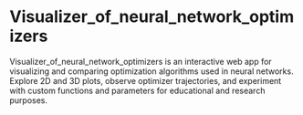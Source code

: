 # Visualizer_of_neural_network_optimizers
Visualizer_of_neural_network_optimizers is an interactive web app for visualizing and comparing optimization algorithms used in neural networks. Explore 2D and 3D plots, observe optimizer trajectories, and experiment with custom functions and parameters for educational and research purposes.
